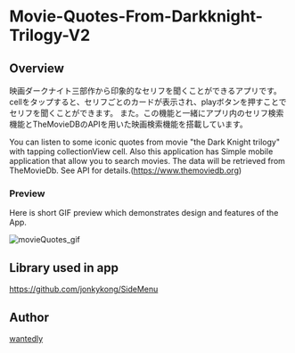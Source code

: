 # Movie-Quotes-From-Darkknight-Trilogy-V2



## Overview

映画ダークナイト三部作から印象的なセリフを聞くことができるアプリです。
cellをタップすると、セリフごとのカードが表示され、playボタンを押すことでセリフを聞くことができます。
また。この機能と一緒にアプリ内のセリフ検索機能とTheMovieDBのAPIを用いた映画検索機能を搭載しています。

You can listen to some iconic quotes from movie "the Dark Knight trilogy" with tapping collectionView cell. 
Also this application has Simple mobile application that allow you to search movies. The data will be retrieved from TheMovieDb. See API for details.(https://www.themoviedb.org)

### Preview
Here is short GIF preview which demonstrates design and features of the App.

![movieQuotes_gif](https://user-images.githubusercontent.com/74696274/111886715-3699e880-8a13-11eb-97c6-30f6b8a7fd47.gif)

## Library used in app
https://github.com/jonkykong/SideMenu

## Author
[wantedly](https://www.wantedly.com/id/yotaro_ito)
